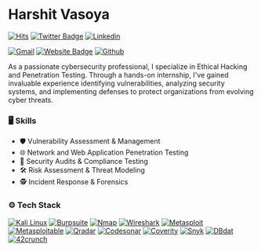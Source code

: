 # Harshit Vasoya

[![Hits](https://hits.seeyoufarm.com/api/count/incr/badge.svg?url=https://harshitvasoya.github.io/portfolio/)](https://harshitvasoya.github.io/portfolio/)
[![Twitter Badge](https://img.shields.io/badge/-Twitter-1da1f2?labelColor=1da1f2&logo=twitter&logoColor=white&link=https://twitter.com/https://x.com/Nullhexor)](https://x.com/Nullhexor)
[![Linkedin](https://img.shields.io/badge/-LinkedIn-blue?style=flat&logo=Linkedin&logoColor=white)](https://in.linkedin.com/in/harshit-vasoya/)

[![Gmail](https://img.shields.io/badge/-Gmail-c14438?style=flat&logo=Gmail&logoColor=white)](mailto:harshitvasoya161718@gmail.com)
[![Website Badge](https://img.shields.io/badge/-Website-c14438?style=flat&logo=Google-Chrome&logoColor=white&link=harshitvasoya.github.io/portfolio/)](https://harshitvasoya.github.io/portfolio/)
[![Github](https://img.shields.io/github/followers/harshitvasoya?label=Follow&style=social)](https://github.com/harshitvasoya)

As a passionate cybersecurity professional, I specialize in Ethical Hacking and Penetration Testing. Through a hands-on internship, I've gained invaluable experience identifying vulnerabilities, analyzing security systems, and implementing defenses to protect organizations from evolving cyber threats.



### 🖥 Skills

- 🛡️ Vulnerability Assessment & Management
- 🌐 Network and Web Application Penetration Testing
- 📝 Security Audits & Compliance Testing
- 🛠️ Risk Assessment & Threat Modeling
- 🕵️ Incident Response & Forensics
### ⚙️ Tech Stack

[![Kali Linux](https://img.shields.io/badge/-kali%20linux-05122A?style=plastic&logo=kali-linux&color=4c4848)](https://www.kali.org/) 
[![Burpsuite](https://img.shields.io/badge/-Burpsuite-05122A?style=plastic&logo=Burpsuite&color=4c4848)](https://portswigger.net/burp)
[![Nmap](https://img.shields.io/badge/-Nmap-05122A?style=plastic&logo=Nmap&color=4c4848)](https://nmap.org/)
[![Wireshark](https://img.shields.io/badge/-wireshark-05122A?style=plastic&logo=wireshark&color=4c4848)](https://www.wireshark.org/)
[![Metasploit](https://img.shields.io/badge/-Metasploit-05122A?style=plastic&logo=Metasploit&color=4c4848)](https://www.metasploit.com/)
[![Metasploitable](https://img.shields.io/badge/-Metasploitable%20-05122A?style=plastic&logo=Metasploitable&color=4c4848)](https://sourceforge.net/projects/metasploitable/)
[![Qradar](https://img.shields.io/badge/-Qradar-05122A?style=plastic&logo=Qradar&color=4c4848)](https://www.ibm.com/products/qradar-siem)
[![Codesonar](https://img.shields.io/badge/-Codesonar-05122A?style=plastic&logo=Codesonar&color=4c4848)](https://www.grammatech.com/products/codesonar)
[![Coverity](https://img.shields.io/badge/-Coverity-05122A?style=plastic&logo=Coverity&color=4c4848)](https://scan.coverity.com/)
[![Snyk](https://img.shields.io/badge/-Snyk-05122A?style=plastic&logo=Snyk&color=4c4848)](https://snyk.io/)
[![DBdat](https://img.shields.io/badge/-DBdat-05122A?style=plastic&logo=DBdat&color=4c4848)](https://www.dbdat.com/)
[![42crunch](https://img.shields.io/badge/-42crunch-05122A?style=plastic&logo=42crunch&color=4c4848)](https://42crunch.com/)
